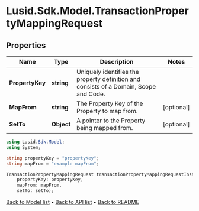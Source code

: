 # Lusid.Sdk.Model.TransactionPropertyMappingRequest

## Properties

Name | Type | Description | Notes
------------ | ------------- | ------------- | -------------
**PropertyKey** | **string** | Uniquely identifies the property definition and consists of a Domain, Scope and Code. | 
**MapFrom** | **string** | The Property Key of the Property to map from. | [optional] 
**SetTo** | **Object** | A pointer to the Property being mapped from. | [optional] 

```csharp
using Lusid.Sdk.Model;
using System;

string propertyKey = "propertyKey";
string mapFrom = "example mapFrom";

TransactionPropertyMappingRequest transactionPropertyMappingRequestInstance = new TransactionPropertyMappingRequest(
    propertyKey: propertyKey,
    mapFrom: mapFrom,
    setTo: setTo);
```

[Back to Model list](../README.md#documentation-for-models) &#8226; [Back to API list](../README.md#documentation-for-api-endpoints) &#8226; [Back to README](../README.md)
